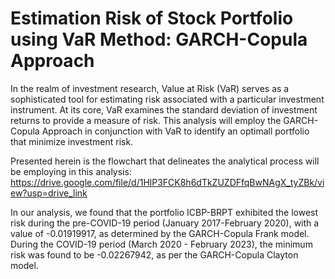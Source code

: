 # Estimation Risk of Stock Portfolio using VaR Method: GARCH-Copula Approach

In the realm of investment research, Value at Risk (VaR) serves as a sophisticated tool for estimating risk associated with a particular investment instrument. At its core, VaR examines the standard deviation of investment returns to provide a measure of risk. This analysis will employ the GARCH-Copula Approach in conjunction with VaR to identify an optimall portfolio that minimize investment risk. 

Presented herein is the flowchart that delineates the analytical process will be employing in this analysis:
https://drive.google.com/file/d/1HlP3FCK8h6dTkZUZDFfqBwNAgX_tyZBk/view?usp=drive_link

In our analysis, we found that the portfolio ICBP-BRPT exhibited the lowest risk during the pre-COVID-19 period (January 2017-February 2020), with a value of -0.01919917, as determined by the GARCH-Copula Frank model. During the COVID-19 period (March 2020 - February 2023), the minimum risk was found to be -0.02267942, as per the GARCH-Copula Clayton model.
